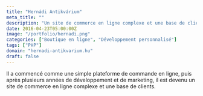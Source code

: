 ```yaml
---
title: "Hernádi Antikvárium"
meta_title: ""
description: "Un site de commerce en ligne complexe et une base de clients ont été créés"
date: 2016-04-23T05:00:00Z
image: "/portfolio/hernadi.png"
categories: ["Boutique en ligne", "Développement personnalisé"]
tags: ["PHP"]
domain: "hernadi-antikvarium.hu"
draft: false
---
```


Il a commencé comme une simple plateforme de commande en ligne, puis après plusieurs années de développement et de marketing, il est devenu un site de commerce en ligne complexe et une base de clients.
